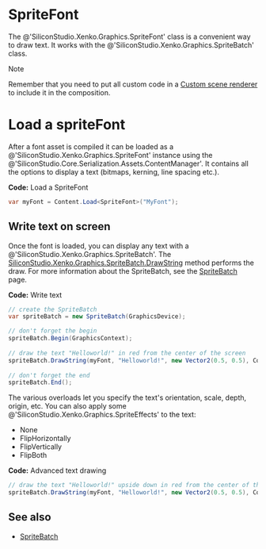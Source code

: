 # SpriteFont

The @'SiliconStudio.Xenko.Graphics.SpriteFont' class is a convenient way to draw text. It works with the @'SiliconStudio.Xenko.Graphics.SpriteBatch' class.

>[!Note]
>Remember that you need to put all custom code in a [Custom scene renderer](../graphics-compositor/custom-scene-renderers.md) to include it in the composition.

# Load a spriteFont

After a font asset is compiled it can be loaded as a @'SiliconStudio.Xenko.Graphics.SpriteFont' instance using the @'SiliconStudio.Core.Serialization.Assets.ContentManager'. It contains all the options to display a text (bitmaps, kerning, line spacing etc.).

**Code:** Load a SpriteFont

```cs
var myFont = Content.Load<SpriteFont>("MyFont");
```

## Write text on screen

Once the font is loaded, you can display any text with a @'SiliconStudio.Xenko.Graphics.SpriteBatch'. The [SiliconStudio.Xenko.Graphics.SpriteBatch.DrawString](xref:SiliconStudio.Xenko.Graphics.SpriteBatch#SiliconStudio_Xenko_Graphics_SpriteBatch_Draw_SiliconStudio_Xenko_Graphics_Texture_SiliconStudio_Core_Mathematics_RectangleF_SiliconStudio_Core_Mathematics_Color4_) method performs the draw. For more information about the SpriteBatch, see the [SpriteBatch](spritebatch.md) page.

**Code:** Write text

```cs
// create the SpriteBatch
var spriteBatch = new SpriteBatch(GraphicsDevice);

// don't forget the begin
spriteBatch.Begin(GraphicsContext);
 
// draw the text "Helloworld!" in red from the center of the screen
spriteBatch.DrawString(myFont, "Helloworld!", new Vector2(0.5, 0.5), Color.Red);
 
// don't forget the end
spriteBatch.End();
```

The various overloads let you specify the text's orientation, scale, depth, origin, etc. You can also apply some @'SiliconStudio.Xenko.Graphics.SpriteEffects' to the text:

- None
- FlipHorizontally
- FlipVertically
- FlipBoth

**Code:** Advanced text drawing

```cs
// draw the text "Helloworld!" upside down in red from the center of the screen
spriteBatch.DrawString(myFont, "Helloworld!", new Vector2(0.5, 0.5), Color.Red, 0, new Vector2(0, 0), new Vector2(1,1), SpriteEffects.FlipVertically, 0);
```

## See also

* [SpriteBatch](spritebatch.md)